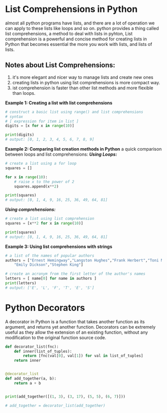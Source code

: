 # List Comprehensions in Python
almost all python programs have lists, and there are a lot of operation we can apply to these lists like loops and so on.
python provides a thing called list comprehensions, a method to deal with lists in pyhton, List comprehension is a powerful and concise method for creating lists in Python that becomes essential the more you work with lists, and lists of lists.
## Notes about List Comprehensions:
1. it's more elegant and nicer way to manage lists and create new ones
2. creating lists in python using list comprehensions is more compact way. 
3. ist comprehension is faster than other list methods and more flexible than loops.

**Example 1: Creating a list with list comprehensions**
```python
# construct a basic list using range() and list comprehensions
# syntax
# [ expression for item in list ]
digits = [x for x in range(10)]

print(digits)
# output: [0, 1, 2, 3, 4, 5, 6, 7, 8, 9]
```
**Example 2: Comparing list creation methods in Python**
a quick comparison between loops and list comprehensions:
***Using Loops:***
```python
# create a list using a for loop
squares = []

for x in range(10):
    # raise x to the power of 2
    squares.append(x**2)

print(squares)
# output: [0, 1, 4, 9, 16, 25, 36, 49, 64, 81]
```
***Using comprehensions:***
```python
# create a list using list comprehension
squares = [x**2 for x in range(10)]

print(squares)
# output: [0, 1, 4, 9, 16, 25, 36, 49, 64, 81]
```
**Example 3: Using list comprehensions with strings**
```python
# a list of the names of popular authors
authors = ["Ernest Hemingway","Langston Hughes","Frank Herbert","Toni Morrison",
    "Emily Dickson","Stephen King"]

# create an acronym from the first letter of the author's names
letters = [ name[0] for name in authors ]
print(letters)
# output: ['E', 'L', 'F', 'T', 'E', 'S']
```
# Python Decorators
A decorator in Python is a function that takes another function as its argument, and returns yet another function. Decorators can be extremely useful as they allow the extension of an existing function, without any modification to the original function source code.
```python
def decorator_list(fnc):
    def inner(list_of_tuples):
        return [fnc(val[0], val[1]) for val in list_of_tuples]
    return inner


@decorator_list
def add_together(a, b):
    return a + b


print(add_together([(1, 3), (3, 17), (5, 5), (6, 7)]))

# add_together = decorator_list(add_together)
```
